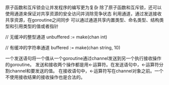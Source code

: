 原子函数和互斥锁会让并发程序的编写更为复杂
除了原子函数和互斥锁，还可以使用通道来保证对共享资源的安全访问并消除竞争状态
利用通道，通过发送接收共享资源，在goroutine之间同步
可以通过通道共享内置类型、命名类型、结构类型和引用类型的值或者指针

// 无缓冲的整型通道
unbuffered := make(chan int)

// 有缓冲的字符串通道
buffered := make(chan string, 10)

一个发送语句将一个值从一个goroutine通过channel发送到另一个执行接收操作的goroutine。
发送和接收两个操作都是用<-运算符。在发送语句中，<-运算符分割channel和要发送的值。
在接收语句中，<-运算符写在channel对象之前。一个不使用接收结果的接收操作也是合法的。